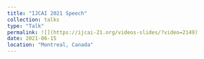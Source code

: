 ```yaml
---
title: "IJCAI 2021 Speech"
collection: talks
type: "Talk"
permalink: ![](https://ijcai-21.org/videos-slides/?video=2149)
date: 2021-06-15
location: "Montreal, Canada"
---
```

